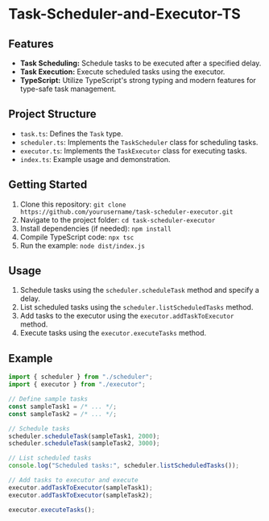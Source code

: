 # Task-Scheduler-and-Executor-TS

## Features

- **Task Scheduling:** Schedule tasks to be executed after a specified delay.
- **Task Execution:** Execute scheduled tasks using the executor.
- **TypeScript:** Utilize TypeScript's strong typing and modern features for type-safe task management.

## Project Structure

- `task.ts`: Defines the `Task` type.
- `scheduler.ts`: Implements the `TaskScheduler` class for scheduling tasks.
- `executor.ts`: Implements the `TaskExecutor` class for executing tasks.
- `index.ts`: Example usage and demonstration.

## Getting Started

1. Clone this repository: `git clone https://github.com/yourusername/task-scheduler-executor.git`
2. Navigate to the project folder: `cd task-scheduler-executor`
3. Install dependencies (if needed): `npm install`
4. Compile TypeScript code: `npx tsc`
5. Run the example: `node dist/index.js`

## Usage

1. Schedule tasks using the `scheduler.scheduleTask` method and specify a delay.
2. List scheduled tasks using the `scheduler.listScheduledTasks` method.
3. Add tasks to the executor using the `executor.addTaskToExecutor` method.
4. Execute tasks using the `executor.executeTasks` method.

## Example

```typescript
import { scheduler } from "./scheduler";
import { executor } from "./executor";

// Define sample tasks
const sampleTask1 = /* ... */;
const sampleTask2 = /* ... */;

// Schedule tasks
scheduler.scheduleTask(sampleTask1, 2000);
scheduler.scheduleTask(sampleTask2, 3000);

// List scheduled tasks
console.log("Scheduled tasks:", scheduler.listScheduledTasks());

// Add tasks to executor and execute
executor.addTaskToExecutor(sampleTask1);
executor.addTaskToExecutor(sampleTask2);

executor.executeTasks();
```

